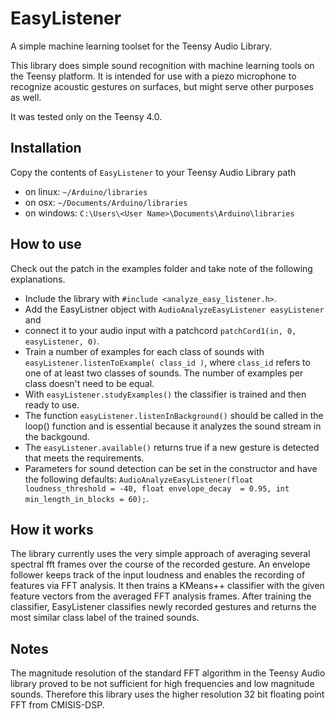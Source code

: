 # EasyListener
A simple machine learning toolset for the Teensy Audio Library.

This library does simple sound recognition with machine learning tools on the Teensy platform. 
It is intended for use with a piezo microphone to recognize acoustic gestures on surfaces, 
but might serve other purposes as well. 

It was tested only on the Teensy 4.0.


## Installation
Copy the contents of ```EasyListener``` to your Teensy Audio Library path 

- on linux:   ```~/Arduino/libraries```
- on osx:     ```~/Documents/Arduino/libraries```
- on windows: ```C:\Users\<User Name>\Documents\Arduino\libraries```

## How to use
Check out the patch in the examples folder and take note of the following explanations.
- Include the library with ```#include <analyze_easy_listener.h>```.
- Add the EasyListner object with ```AudioAnalyzeEasyListener easyListener``` and 
- connect it to your audio input with a patchcord ```patchCord1(in, 0, easyListener, 0)```.
- Train a number of examples for each class of sounds with ```easyListener.listenToExample( class_id )```, 
where ```class_id``` refers to one of at least two classes of sounds. 
The number of examples per class doesn't need to be equal.
- With ```easyListener.studyExamples()``` the classifier is trained and then ready to use.
- The function ```easyListener.listenInBackground()``` should be called in the loop() function and is essential 
because it analyzes the sound stream in the backgound. 
- The ```easyListener.available()``` returns true if a new gesture is detected that meets the requirements. 
- Parameters for sound detection can be set in the constructor and have the following defaults:
```AudioAnalyzeEasyListener(float loudness_threshold = -40, float envelope_decay  = 0.95, int min_length_in_blocks = 60);```.

## How it works
The library currently uses the very simple approach of averaging several spectral fft frames over the course of the recorded gesture. 
An envelope follower keeps track of the input loudness and enables the recording of features via FFT analysis. It then trains a KMeans++ classifier with the given feature vectors from the averaged FFT analysis frames. After training the classifier, EasyListener classifies newly recorded gestures and returns the most similar class label of the trained sounds.

## Notes
The magnitude resolution of the standard FFT algorithm in the Teensy Audio library proved to be not sufficient for high frequencies and low magnitude sounds. Therefore this library uses the higher resolution 32 bit floating point FFT from CMISIS-DSP. 
